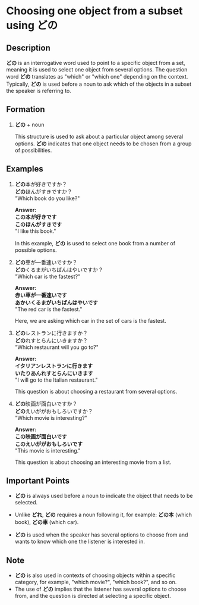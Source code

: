 # Choosing one object from a subset using **どの**

## Description

**どの** is an interrogative word used to point to a specific object from a set, meaning it is used to select one object from several options. The question word **どの** translates as "which" or "which one" depending on the context. Typically, **どの** is used before a noun to ask which of the objects in a subset the speaker is referring to.

## Formation

1. **どの** + noun

   This structure is used to ask about a particular object among several options. **どの** indicates that one object needs to be chosen from a group of possibilities.

## Examples

1. **どの**本が好きですか？  
   **どの**ほんがすきですか？  
   "Which book do you like?"

   **Answer:**  
   **この本が好きです**  
   **このほんがすきです**  
   "I like this book."

   In this example, **どの** is used to select one book from a number of possible options.

2. **どの**車が一番速いですか？  
   **どの**くるまがいちばんはやいですか？  
   "Which car is the fastest?"

   **Answer:**  
   **赤い車が一番速いです**  
   **あかいくるまがいちばんはやいです**  
   "The red car is the fastest."

   Here, we are asking which car in the set of cars is the fastest.

3. **どの**レストランに行きますか？  
   **どの**れすとらんにいきますか？  
   "Which restaurant will you go to?"

   **Answer:**  
   **イタリアンレストランに行きます**  
   **いたりあんれすとらんにいきます**  
   "I will go to the Italian restaurant."

   This question is about choosing a restaurant from several options.

4. **どの**映画が面白いですか？  
   **どの**えいががおもしろいですか？  
   "Which movie is interesting?"

   **Answer:**  
   **この映画が面白いです**  
   **このえいががおもしろいです**  
   "This movie is interesting."

   This question is about choosing an interesting movie from a list.

## Important Points

- **どの** is always used before a noun to indicate the object that needs to be selected.
- Unlike **どれ**, **どの** requires a noun following it, for example: **どの本** (which book), **どの車** (which car).
  
- **どの** is used when the speaker has several options to choose from and wants to know which one the listener is interested in.

## Note

- **どの** is also used in contexts of choosing objects within a specific category, for example, "which movie?", "which book?", and so on.
- The use of **どの** implies that the listener has several options to choose from, and the question is directed at selecting a specific object.